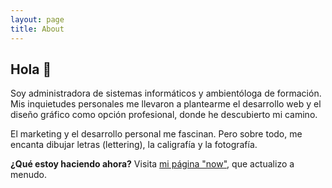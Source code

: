 ```yaml
---
layout: page
title: About
---
```


## Hola 🙋

Soy administradora de sistemas informáticos y ambientóloga de formación. Mis inquietudes personales me llevaron a plantearme el desarrollo web y el diseño gráfico como opción profesional, donde he descubierto mi camino.

El marketing y el desarrollo personal me fascinan. Pero sobre todo, me encanta dibujar letras (lettering), la caligrafía y la fotografía.

**¿Qué estoy haciendo ahora?** Visita [mi página "now"](https://aomakari.com/blog/now.html), que actualizo a menudo.
